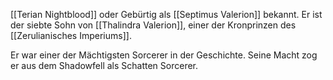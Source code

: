 [[Terian Nightblood]] oder Gebürtig als [[Septimus Valerion]] bekannt. Er ist der siebte Sohn von [[Thalindra Valerion]], einer der Kronprinzen des [[Zerulianisches Imperiums]].

Er war einer der Mächtigsten Sorcerer in der Geschichte. Seine Macht zog er aus dem Shadowfell als Schatten Sorcerer.

